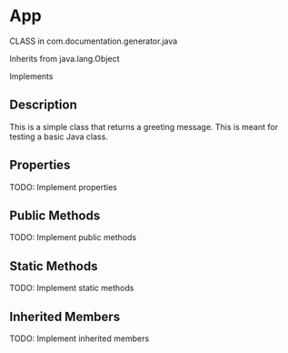 # App

CLASS in com.documentation.generator.java

Inherits from java.lang.Object

Implements 

## Description

This is a simple class that returns a greeting message. This is meant for
 testing a basic Java class.

## Properties

TODO: Implement properties

## Public Methods

TODO: Implement public methods

## Static Methods

TODO: Implement static methods

## Inherited Members

TODO: Implement inherited members

